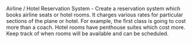  Airline / Hotel Reservation System - Create a reservation system which books airline seats or hotel rooms. It charges various rates for particular sections of the plane or hotel. For example, the first class is going to cost more than a coach. Hotel rooms have penthouse suites which cost more. Keep track of when rooms will be available and can be scheduled.
